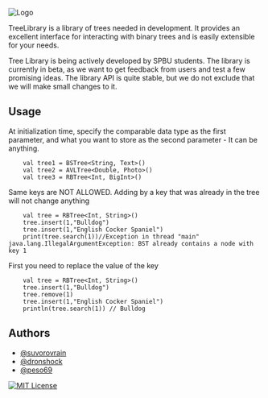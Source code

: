 
![Logo](https://i.ibb.co/XXyYHQC/Screenshot-11.png)


TreeLibrary is a library of trees needed in development. It provides an excellent interface for interacting with binary trees and is easily extensible for your needs.

Tree Library is being actively developed by SPBU students. The library is currently in beta, as we want to get feedback from users and test a few promising ideas. The library API is quite stable, but we do not exclude that we will make small changes to it.

## Usage

At initialization time, specify the comparable data type as the first parameter, and what you want to store as the second parameter - It can be anything.
```
    val tree1 = BSTree<String, Text>()
    val tree2 = AVLTree<Double, Photo>()
    val tree3 = RBTree<Int, BigInt>()
```
Same keys are NOT ALLOWED. Adding by a key that was already in the tree will not change anything
```
    val tree = RBTree<Int, String>()
    tree.insert(1,"Bulldog")
    tree.insert(1,"English Cocker Spaniel")
    print(tree.search(1))//Exception in thread "main" java.lang.IllegalArgumentException: BST already contains a node with key 1
```
First you need to replace the value of the key
```
    val tree = RBTree<Int, String>()
    tree.insert(1,"Bulldog")
    tree.remove(1)
    tree.insert(1,"English Cocker Spaniel")
    println(tree.search(1)) // Bulldog
```
## Authors

- [@suvorovrain](https://github.com/suvorovrain)
- [@dronshock](https://github.com/DronShock)
- [@peso69](https://github.com/Sem4kok)


[![MIT License](https://img.shields.io/badge/License-MIT-green.svg)](https://choosealicense.com/licenses/mit/)

